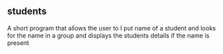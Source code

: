 ## students
A short program that allows the user to I put name of a student and looks for the name in a group and displays the students details if the name is present
